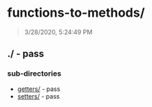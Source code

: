 # functions-to-methods/

> 3/28/2020, 5:24:49 PM 

## ./ - pass


### sub-directories

* [getters/](./getters/REVIEW.md) - pass
* [setters/](./setters/REVIEW.md) - pass

